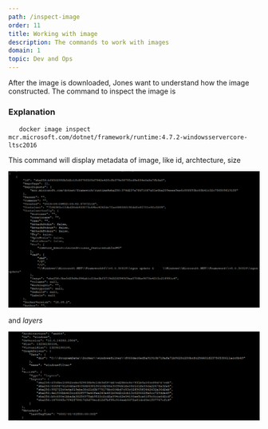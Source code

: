 ```yaml
---
path: /inspect-image
order: 11
title: Working with image
description: The commands to work with images
domain: 1
topic: Dev and Ops
---
```


After the image is downloaded, Jones want to understand how the image constructed. The command to inspect the image is

### Explanation


```
   docker image inspect mcr.microsoft.com/dotnet/framework/runtime:4.7.2-windowsservercore-ltsc2016
```

This command will display metadata of image, like id, archtecture, size 

![image metadata](../images/image-metadata.png)

and *layers* 

![image layers](../images/imagelayers.png)

<!--end-->